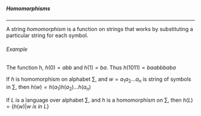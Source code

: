 ##### Homomorphisms
----
A string $homomorphism$ is a function on strings that works by substituting a particular string for each symbol.

###### Example
The function h, $h(0) = abb$ and $h(1) = ba$. Thus $h(1011) = baabbbaba$ 

If $h$ is homomorphism on alphabet $\sum$, and $w = a_1a_2...a_n$ is string of symbols in $\sum$, then $h(w) = h(a_1)h(a_2)...h(a_n)$

If $L$ is a language over alphabet $\sum$, and $h$ is a homomorphism on $\sum$, then $h(L) = \{h(w) | w\ is\ in\ L\}$

